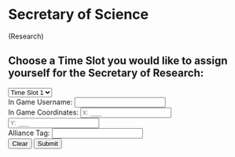 <!DOCTYPE html>
<html>
<head>
  <title>Secretary of Science (Research)</title>
  <style>
    <link rel="stylesheet" type="text/css" href="styles.css">
  </style>
</head>
<body>
  <h1>Secretary of Science</h1>
  <p>(Research)</p>
  
  <h2>Choose a Time Slot you would like to assign yourself for the Secretary of Research:</h2>

<div class="carousel">
  <select id="timeSlot">
    <option value="slot1">Time Slot 1</option>
    <option value="slot2">Time Slot 2</option>
    <option value="slot3">Time Slot 3</option>
    <!-- Add more time slot options as needed -->
  </select>
</div>

<div class="input-group">
  <label for="username">In Game Username:</label>
  <input type="text" id="username" required>
</div>

<div class="input-group">
  <label for="coordinateX">In Game Coordinates:</label>
  <input type="text" id="coordinateX" placeholder="X: ___" required>
  <input type="text" id="coordinateY" placeholder="Y: ___" required>
</div>

<div class="input-group">
  <label for="allianceTag">Alliance Tag:</label>
  <input type="text" id="allianceTag" maxlength="3" required>
</div>

<div class="buttons">
  <button onclick="clearForm()">Clear</button>
  <button onclick="submitForm()">Submit</button>
</div>

<div id="confirmationEmbed" class="confirmation-embed" style="display: none;">
  <h2>Secretary of Science</h2>
  <p id="selectedSlot"></p>
  <p id="usernameDisplay"></p>
  <p id="coordinatesDisplay"></p>
  <p id="allianceTagDisplay"></p>
  <p id="timestamp"></p>
  <p>Would you like to Download this Ticket?</p>
  <button class="download-button" onclick="downloadTicket()">Download</button>
</div>

<script>
  function clearForm() {
    document.getElementById("username").value = "";
    document.getElementById("coordinateX").value = "";
    document.getElementById("coordinateY").value = "";
    document.getElementById("allianceTag").value = "";
  }

  function submitForm() {
    var username = document.getElementById("username").value;
    var coordinateX = document.getElementById("coordinateX").value;
    var coordinateY = document.getElementById("coordinateY").value;
    var allianceTag = document.getElementById("allianceTag").value;

    if (username && coordinateX && coordinateY && allianceTag) {
      var timeSlot = document.getElementById("timeSlot");
      var selectedSlot = timeSlot.options[timeSlot.selectedIndex].text;

      document.getElementById("selectedSlot").textContent = "Time Slot Chosen: " + selectedSlot;
      document.getElementById("usernameDisplay").textContent = "Username: " + username;
      document.getElementById("coordinatesDisplay").textContent = "Coordinates: X: " + coordinateX + ", Y: " + coordinateY;
      document.getElementById("allianceTagDisplay").textContent = "Alliance Tag: " + allianceTag;
      document.getElementById("timestamp").textContent = "Timestamp: " + getCurrentDateTime();

      document.getElementById("confirmationEmbed").style.display = "block";

      // Remove the selected time slot from the carousel
      timeSlot.remove(timeSlot.selectedIndex);
    }
  }

  function getCurrentDateTime() {
    var currentDate = new Date();
    var dateTime = currentDate.toLocaleString();
    return dateTime;
  }

  function downloadTicket() {
    // Implement the logic to generate and download the ticket file
    alert("Download functionality not implemented yet.");
  }
</script>
